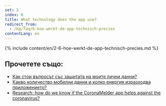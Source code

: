 ```yaml
---
set: 2
index: 6
title: What technology does the app use?
redirect_from: 
  - /bg/faq/6-hoe-werkt-de-app-technisch-precies
contentLang: en
---
```

{% include content/en/2-6-hoe-werkt-de-app-technisch-precies.md %}

## Прочетете също:

- [Как стои въпросът със защитата на моите лични данни?](/{{page.lang}}/faq/2-8-hoe-zit-het-met-mijn-privacy)
- [Какво количество мобилни данни и колко енергия изразходва приложението?](/{{page.lang}}/faq/2-2-hoeveel-data-en-stroom-gebruikt-de-app)
- [Research: how do we know if the CoronaMelder app helps against the coronavirus?](/{{page.lang}}/faq/3-1-onderzoek-hoe-weten-we-of-coronamelder-helpt-tegen-corona)

